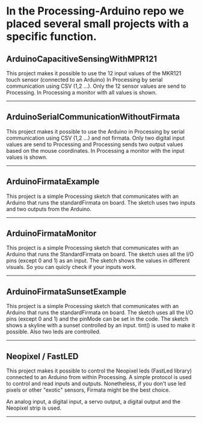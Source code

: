 # In the Processing-Arduino repo we placed several small projects with a specific function. ## ArduinoCapacitiveSensingWithMPR121 
This project makes it possible to use the 12 input values of the MKR121 touch sensor (connected to an Arduino) In Processing by serial communication using CSV (1,2 …).  Only the 12 sensor values are send to Processing. In Processing a monitor with all values is shown. 
---## ArduinoSerialCommunicationWithoutFirmata
 This project makes it possible to use the Arduino in Processing by serial communication using CSV (1,2 …) and not firmata.  Only two digital input values are send to Processing and Processing sends two output values based on the mouse coordinates. In Processing a monitor with the input values is shown.
 ---## ArduinoFirmataExample
This project is a simple Processing sketch that communicates with an Arduino that runs the standardFirmata on board.  The sketch uses two inputs and two outputs from the Arduino.  
---## ArduinoFirmataMonitor
This project is a simple Processing sketch that communicates with an Arduino that runs the StandardFirmata on board. The sketch uses all the I/O pins (except 0 and 1) as an input. The sketch shows the values in different visuals. So you can quicly check if your inputs work. 
---## ArduinoFirmataSunsetExample
This project is a simple Processing sketch that communicates with an Arduino that runs the standardFirmata on board.  The sketch uses all the I/O pins (except 0 and 1)  and the pinMode can be set in the code. The sketch shows a skyline with a sunset controlled by an input. tint() is used to make it possible.  Also two leds are controlled.
---  ## Neopixel / FastLED
This project makes it possible to control the Neopixel leds (FastLed library) connected to an Arduino from within Processing. A simple protocol is used to control and read inputs and outputs. Nonetheless, if you don't use led pixels or other "exotic" sensors, Firmata might be the best choice. 
An analog input, a digital input, a servo output, a digital output and the Neopixel strip is used.  
---